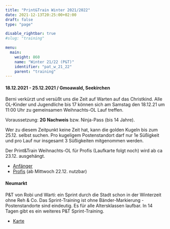 ```yaml
---
title: "Print&Train Winter 2021/2022"
date: 2021-12-13T20:25:00+02:00
draft: false
type: "page"

disable_rightbar: true
#slug: "training"

menu:
  main:
    weight: 860
    name: "Winter 21/22 (P&T)"
    identifier: "pat_w_21_22"
    parent: "training"
---
```


#### 18.12.2021 - 25.12.2021 / Gmoawald, Seekirchen

Berni verkürzt und versüßt uns die Zeit auf Warten auf das Christkind. Alle OL-Kinder und Jugendliche bis 17 können sich am Samstag den 18.12.21 um 11:00 Uhr zu gemeinsamen Weihnachts-OL Lauf treffen.

Voraussetzung: **2G Nachweis** bzw. Ninja-Pass (bis 14 Jahre).

Wer zu diesem Zeitpunkt keine Zeit hat, kann die golden Kugeln bis zum 25.12. selbst suchen. Pro kugeligem Postenstandort darf nur 1e Süßigkeit und pro Lauf nur insgesamt 3 Süßigkeiten mitgenommen werden.

Der Print&Train Weihnachts-OL für Profis (Laufkarte folgt noch) wird ab ca 23.12. ausgehängt.

+ [Anfänger](21_12_19_WeihnachtsOL21Anfängerinnen.pdf)
+ [Profis](Weihn21Profi.pdf) (ab Mittwoch 22.12. nutzbar)

#### Neumarkt

P&T von Robi und Warti: ein Sprint durch die Stadt schon in der Winterzeit ohne Reh & Co.
Das Sprint-Training ist ohne Bänder-Markierung -  Postenstandorte sind eindeutig. Es für alle Altersklassen laufbar.
In 14 Tagen gibt es ein weiteres P&T Sprint-Training.

+ [Karte](Print_and_Train_Neumarkt_von_Warti_und_Robi.pdf)